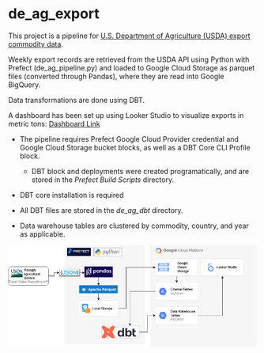 # de_ag_export

This project is a pipeline for [U.S. Department of Agriculture (USDA) export commodity data](https://apps.fas.usda.gov/opendataweb/home).

Weekly export records are retrieved from the USDA API using Python with Prefect (de_ag_pipeline.py) and loaded to Google Cloud Storage as parquet files (converted through Pandas), where they are read into Google BigQuery.

Data transformations are done using DBT.

A dashboard has been set up using Looker Studio to visualize exports in metric tons:
[Dashboard Link](https://lookerstudio.google.com/reporting/e112d498-feb2-4705-abd0-5491deeda2fa)
 

- The pipeline requires Prefect Google Cloud Provider credential and Google Cloud Storage bucket blocks, as well as a DBT Core CLI Profile block. 

    - DBT block and deployments were created programatically, and are stored in the *Prefect Build Scripts* directory.

- DBT core installation is required

- All DBT files are stored in the *de_ag_dbt* directory.

- Data warehouse tables are clustered by commodity, country, and year as applicable.


<p align="center">
  <img src="static\de_ag_export_pipeline_diagram.png">
</p>
